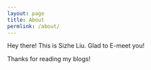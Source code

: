 ```yaml
---
layout: page
title: About
permlink: /about/
---
```


<p>
  Hey there! This is Sizhe Liu. Glad to E-meet you!
</p>


Thanks for reading my blogs!
